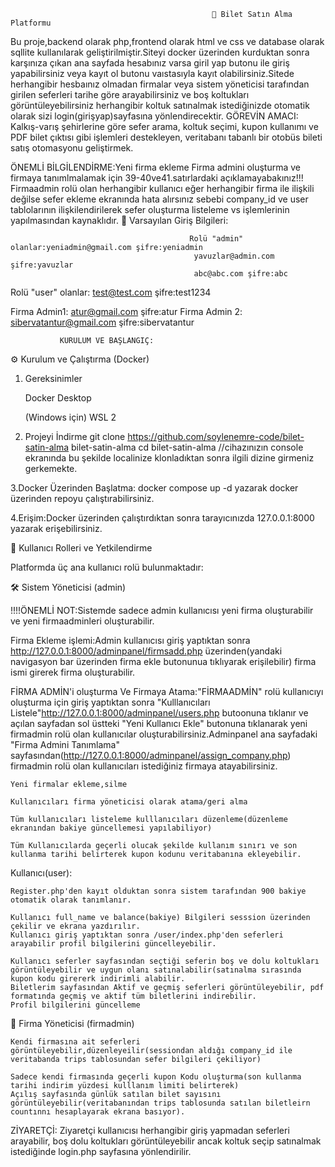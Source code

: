                                                  🚌 Bilet Satın Alma Platformu

Bu proje,backend olarak php,frontend olarak html ve css ve database olarak sqllite kullanılarak geliştirilmiştir.Siteyi docker üzerinden kurduktan sonra karşınıza çıkan ana sayfada hesabınız varsa giril yap butonu ile giriş yapabilirsiniz veya kayıt ol butonu vaıstasıyla kayıt olabilirsiniz.Sitede herhangibir hesbaınız olmadan firmalar veya sistem yöneticisi tarafından girilen seferleri tarihe göre arayabilirsiniz ve boş koltukları görüntüleyebilirsiniz herhangibir koltuk satınalmak istediğinizde otomatik olarak sizi login(girişyap)sayfasına yönlendirecektir. 
  GÖREVİN AMACI:
Kalkış-varış şehirlerine göre sefer arama, koltuk seçimi, kupon kullanımı ve PDF bilet çıktısı gibi işlemleri destekleyen, veritabanı tabanlı bir otobüs bileti satış otomasyonu geliştirmek.

ÖNEMLİ BİLGİLENDİRME:Yeni firma ekleme Firma admini oluşturma ve firmaya tanımlmalamak için 39-40ve41.satırlardaki açıklamayabakınız!!! Firmaadmin rolü olan herhangibir kullanıcı eğer herhangibir firma ile ilişkili değilse sefer ekleme ekranında hata alırsınız sebebi company_id ve user tablolarının ilişkilendirilerek sefer oluşturma listeleme vs işlemlerinin yapılmasından kaynaklıdır.
🔐 Varsayılan Giriş Bilgileri:


                                            Rolü "admin" olanlar:yeniadmin@gmail.com şifre:yeniadmin
                                             yavuzlar@admin.com şifre:yavuzlar
                                             abc@abc.com şifre:abc

Rolü "user" olanlar: test@test.com şifre:test1234

Firma Admin1: atur@gmail.com şifre:atur	
Firma Admin 2: sibervatantur@gmail.com şifre:sibervatantur

               KURULUM VE BAŞLANGIÇ:
⚙️ Kurulum ve Çalıştırma (Docker)
1. Gereksinimler

    Docker Desktop

    (Windows için) WSL 2

2. Projeyi İndirme
git clone https://github.com/soylenemre-code/bilet-satin-alma bilet-satin-alma
cd bilet-satin-alma      //cihazınızın console ekranında bu şekilde localinize klonladıktan sonra ilgili dizine girmeniz gerkemekte.

3.Docker Üzerinden Başlatma:
docker compose up -d
yazarak docker üzerinden repoyu çalıştırabilirsiniz.

4.Erişim:Docker üzerinden çalıştırdıktan sonra tarayıcınızda 127.0.0.1:8000 yazarak erişebilirsiniz.

👥 Kullanıcı Rolleri ve Yetkilendirme

Platformda üç ana kullanıcı rolü bulunmaktadır:

🛠️ Sistem Yöneticisi (admin)

   !!!!ÖNEMLİ NOT:Sistemde sadece admin kullanıcısı yeni firma oluşturabilir ve yeni firmaadminleri oluşturabilir.
   
   Firma Ekleme işlemi:Admin kullanıcısı giriş yaptıktan sonra http://127.0.0.1:8000/adminpanel/firmsadd.php üzerinden(yandaki navigasyon bar üzerinden firma ekle butonunua tıklıyarak erişilebilir) firma ismi girerek firma oluşturabilir.

  
   FİRMA ADMİN'i oluşturma Ve Firmaya Atama:"FİRMAADMİN" rolü kullanıcıyı oluşturma için giriş yaptıktan sonra "Kulllanıcıları Listele"http://127.0.0.1:8000/adminpanel/users.php butoonuna tıklanır ve açılan sayfadan sol üstteki "Yeni Kullanıcı Ekle" butonuna tıklanarak yeni firmadmin rolü olan kullanıcılar oluşturabilirsiniz.Adminpanel ana sayfadaki "Firma Admini Tanımlama" sayfasından(http://127.0.0.1:8000/adminpanel/assign_company.php) firmadmin rolü olan kullanıcıları istediğiniz firmaya atayabilirsiniz.
   
    Yeni firmalar ekleme,silme

    Kullanıcıları firma yöneticisi olarak atama/geri alma

    Tüm kullanıcıları listeleme kulllanıcıları düzenleme(düzenleme ekranından bakiye güncellemesi yapılabiliyor)

    Tüm Kullanıcılarda geçerli olucak şekilde kullanım sınırı ve son kullanma tarihi belirterek kupon kodunu veritabanına ekleyebilir.
    
Kullanıcı(user):

    Register.php'den kayıt olduktan sonra sistem tarafından 900 bakiye otomatik olarak tanımlanır.

    Kullanıcı full_name ve balance(bakiye) Bilgileri sesssion üzerinden çekilir ve ekrana yazdırılır.
    Kullanıcı giriş yaptıktan sonra /user/index.php'den seferleri arayabilir profil bilgilerini güncelleyebilir.

    Kullanıcı seferler sayfasından seçtiği seferin boş ve dolu koltukları görüntüleyebilir ve uygun olanı satınalabilir(satınalma sırasında kupon kodu girererk indirimli alabilir.
    Biletlerim sayfasından Aktif ve geçmiş seferleri görüntüleyebilir, pdf formatında geçmiş ve aktif tüm biletlerini indirebilir.
    Profil bilgilerini güncelleme


🏢 Firma Yöneticisi (firmadmin)

    Kendi firmasına ait seferleri görüntüleyebilir,düzenleyeilir(sessiondan aldığı company_id ile veritabanda trips tablosundan sefer bilgileri çekiliyor)

    Sadece kendi firmasında geçerli kupon Kodu oluşturma(son kullanma tarihi indirim yüzdesi kulllanım limiti belirterek)
    Açılış sayfasında günlük satılan bilet sayısını görüntüleyebilir(veritabanından trips tablosunda satılan biletleirn countınnı hesaplayarak ekrana basıyor).


ZİYARETÇİ: Ziyaretçi kullanıcısı herhangibir giriş yapmadan seferleri arayabilir, boş dolu koltukları görüntüleyebilir ancak koltuk seçip satınalmak istediğinde login.php sayfasına yönlendirilir.


